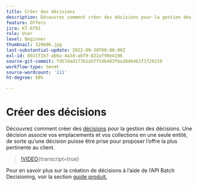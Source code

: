 ```yaml
---
title: Créer des décisions
description: Découvrez comment créer des décisions pour la gestion des décisions. Une décision associe vos emplacements et vos collections en une seule entité, de sorte qu’une décision puisse être prise pour proposer l’offre la plus pertinente au client.
feature: Offers
jira: KT-6791
role: User
level: Beginner
thumbnail: 329606.jpg
last-substantial-update: 2022-09-30T00:00:00Z
exl-id: 8921f1b7-ab6a-4a3d-abf9-822af99e4196
source-git-commit: fd57dad17761a5ff54b403fba26d6461f1f29219
workflow-type: tm+mt
source-wordcount: '111'
ht-degree: 68%

---
```


# Créer des décisions

Découvrez comment créer des [décisions](https://experienceleague.adobe.com/docs/journey-optimizer/using/offer-decisioning/create-manage-activities/create-offer-activities.html) pour la gestion des décisions. Une décision associe vos emplacements et vos collections en une seule entité, de sorte qu’une décision puisse être prise pour proposer l’offre la plus pertinente au client.

>[!VIDEO](https://video.tv.adobe.com/v/329606?quality=12&learn=on){transcript=true}

Pour en savoir plus sur la création de décisions à l’aide de l’API Batch Decisioning, voir la section [guide produit.](https://experienceleague.adobe.com/docs/journey-optimizer/using/offer-decisioning/api-reference/offer-delivery-api/batch-decisioning-api.html)
